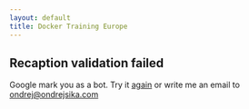 ```yaml
---
layout: default
title: Docker Training Europe
---
```


## Recaption validation failed

Google mark you as a bot. Try it [again](javascript:history.back()) or write me an email to <ondrej@ondrejsika.com>


